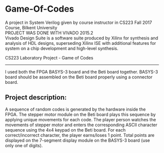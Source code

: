 # Game-Of-Codes
A project in System Verilog given by course instructor in CS223 Fall 2017 Course, Bilkent University <br />
PROJECT WAS DONE WITH VIVADO 2015.2 <br />
Vivado Design Suite is a software suite produced by Xilinx for synthesis and analysis of HDL designs, superseding Xilinx ISE with additional features for system on a chip development and high-level synthesis. <br />

CS223 Laboratory Project  - Game of Codes
____________
I used both the FPGA BASYS-3 board and the Beti board together. BASYS-3 board should be assembled on the Beti board properly using a connector board.
## Project description: 
A sequence of random codes is generated by the hardware inside the FPGA. The stepper motor module on the Beti board plays this sequence by applying unique movements for each code. The player person watches the movements of stepper motor and enters the corresponding ASCII character sequence using the 4x4 keypad on the Beti board. For each correct/incorrect character, the player earns/loses 1 point. Total points are displayed on the 7-segment display module on the BASYS-3 board (use only one of digits).
